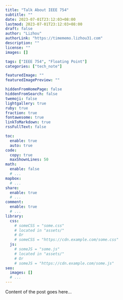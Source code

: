 ```yaml
---
title: "Talk About IEEE 754"
subtitle: ""
date: 2023-07-01T23:12:03+08:00
lastmod: 2023-07-01T23:12:03+08:00
draft: false
author: "Lizhou"
authorLink: "https://timememo.lizhou31.com"
description: ""
license: ""
images: []

tags: ["IEEE 754", "Floating Point"]
categories: ["tech_note"]

featuredImage: ""
featuredImagePreview: ""

hiddenFromHomePage: false
hiddenFromSearch: false
twemoji: false
lightgallery: true
ruby: true
fraction: true
fontawesome: true
linkToMarkdown: true
rssFullText: false

toc:
  enable: true
  auto: true
code:
  copy: true
  maxShownLines: 50
math:
  enable: false
  # ...
mapbox:
  # ...
share:
  enable: true
  # ...
comment:
  enable: true
  # ...
library:
  css:
    # someCSS = "some.css"
    # located in "assets/"
    # Or
    # someCSS = "https://cdn.example.com/some.css"
  js:
    # someJS = "some.js"
    # located in "assets/"
    # Or
    # someJS = "https://cdn.example.com/some.js"
seo:
  images: []
  # ...
---
```


<!--more-->
Content of the post goes here... 